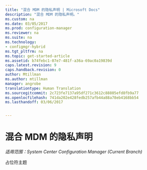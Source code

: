 ```yaml
---
title: "混合 MDM 的隐私声明 | Microsoft Docs"
description: "混合 MDM 的隐私声明。"
ms.custom: na
ms.date: 03/05/2017
ms.prod: configuration-manager
ms.reviewer: na
ms.suite: na
ms.technology:
- configmgr-hybrid
ms.tgt_pltfrm: na
ms.topic: get-started-article
ms.assetid: b74febc1-07e7-481f-a36a-69ac0a19839d
caps.latest.revision: 9
caps.handback.revision: 0
author: Mtillman
ms.author: mtillman
manager: angrobe
translationtype: Human Translation
ms.sourcegitcommit: 2c723fe7137a95df271c3612c88805efd8fb9a77
ms.openlocfilehash: 741da202e428fedb257afb44a88a78eb4168bb54
ms.lasthandoff: 03/06/2017


---
```

# <a name="privacy-statement-for-hybrid-mdm"></a>混合 MDM 的隐私声明

*适用范围：System Center Configuration Manager (Current Branch)*

占位符主题

